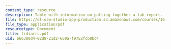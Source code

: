 ```yaml
---
content_type: resource
description: Table with information on putting together a lab report.
file: https://ol-ocw-studio-app-production.s3.amazonaws.com/courses/16-01-unified-engineering-i-ii-iii-iv-fall-2005-spring-2006/666380d402d821d2660af9752fcb8bc4_frdiarrc.pdf
file_type: application/pdf
resourcetype: Document
title: frdiarrc.pdf
uid: 666380d4-02d8-21d2-660a-f9752fcb8bc4
---
```

